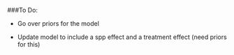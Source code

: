 ###To Do:

- Go over priors for the model

- Update model to include a spp effect and a treatment effect (need priors for this)